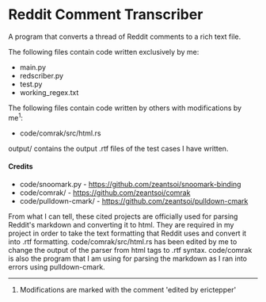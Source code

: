 # Reddit Comment Transcriber
A program that converts a thread of Reddit comments to a rich text file. 

The following files contain code written exclusively by me:
- main.py
- redscriber.py
- test.py
- working_regex.txt

The following files contain code written by others with modifications by me<sup>1</sup>:
- code/comrak/src/html.rs

output/ contains the output .rtf files of the test cases I have written. 

#### Credits

- code/snoomark.py - https://github.com/zeantsoi/snoomark-binding
- code/comrak/ - https://github.com/zeantsoi/comrak
- code/pulldown-cmark/ - https://github.com/zeantsoi/pulldown-cmark

From what I can tell, these cited projects are officially used for parsing 
Reddit's markdown and converting it to html. They are required in my project in order to take the text formatting that 
Reddit uses and convert it into .rtf formatting. code/comrak/src/html.rs has been edited by me to change the output of 
the parser from html tags to .rtf syntax. code/comrak is also the program that I am using for parsing the markdown as I 
ran into errors using pulldown-cmark. 

---

1) Modifications are marked with the comment 'edited by erictepper'